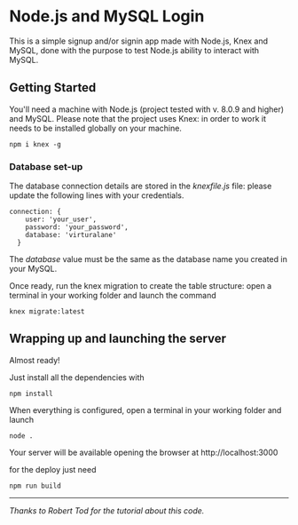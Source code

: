 # Node.js and MySQL Login

This is a simple signup and/or signin app made with Node.js, Knex and MySQL, done with the purpose to test Node.js ability to interact with MySQL.

## Getting Started

You'll need a machine with Node.js (project tested with v. 8.0.9 and higher) and MySQL. 
Please note that the project uses Knex: in order to work it needs to be installed globally on your machine.

```
npm i knex -g
```

### Database set-up

The database connection details are stored in the *knexfile.js* file: please update the following lines with your credentials.

```
connection: {
    user: 'your_user',
    password: 'your_password',
    database: 'virturalane'
  }
```

The *database* value must be the same as the database name you created in your MySQL.

Once ready, run the knex migration to create the table structure: open a terminal in your working folder and launch the command

```
knex migrate:latest
```

## Wrapping up and launching the server

Almost ready!

Just install all the dependencies with 

```
npm install
```

When everything is configured, open a terminal in your working folder and launch

```
node .
```

Your server will be available opening the browser at http://localhost:3000

for the deploy just need

```
npm run build
```
___

*Thanks to Robert Tod for the tutorial about this code.*

